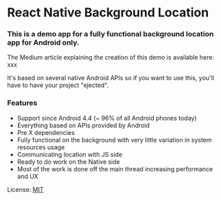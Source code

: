# React Native Background Location

### This is a demo app for a fully functional background location app for Android only.

The Medium article explaining the creation of this demo is available here: xxx

It's based on several native Android APIs so if you want to use this, you'll have to have your project "ejected".

### Features

- Support since Android 4.4 (~ 96% of all Android phones today)
- Everything based on APIs provided by Android
- Pre X dependencies
- Fully functional on the background with very little variation in system resources usage
- Communicating location with JS side
- Ready to do work on the Native side
- Most of the work is done off the main thread increasing performance and UX

License: [MIT](LICENSE)
